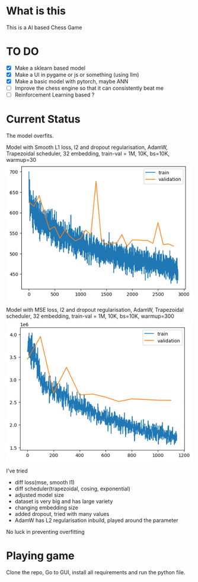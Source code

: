 # What is this
This is a AI based Chess Game

# TO DO
- [x] Make a sklearn based model
- [x] Make a UI in pygame or js or something (using llm)
- [x] Make a basic model with pytorch, maybe ANN
- [ ] Improve the chess engine so that it can consistently beat me 
- [ ] Reinforcement Learning based ?
  
# Current Status

The model overfits. 


Model with Smooth L1 loss, l2 and dropout regularisation, AdamW, Trapezoidal scheduler, 32 embedding, train-val = 1M, 10K, bs=10K, warmup=30
![alt text](image.png)

Model with MSE loss, l2 and dropout regularisation, AdamW, Trapezoidal scheduler, 32 embedding, train-val = 1M, 10K, bs=10K, warmup=300
![alt text](image-1.png)

I've tried

- diff loss(mse, smooth l1)
- diff scheduler(trapezoidal, cosing, exponential)
- adjusted model size
- dataset is very big and has large variety
- changing embedding size
- added dropout, tried with many values
- AdamW has L2 regularisation inbuild, played around the parameter

No luck in preventing overfitting

# Playing game
Clone the repo, Go to GUI, install all requirements and run the python file.